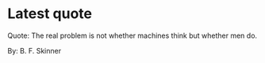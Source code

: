 # Latest quote 

Quote: The real problem is not whether machines think but whether men do. 

By: B. F. Skinner